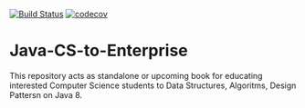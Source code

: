 [![Build Status](https://travis-ci.org/abhiesa/Java-CS-to-Enterprise.svg?branch=master)](https://travis-ci.org/abhiesa/Java-CS-to-Enterprise)
[![codecov](https://codecov.io/gh/abhiesa/Java-CS-to-Enterprise/branch/master/graph/badge.svg)](https://codecov.io/gh/abhiesa/Java-CS-to-Enterprise)


# Java-CS-to-Enterprise
This repository acts as standalone or upcoming book for educating interested Computer Science students to Data Structures, Algoritms, Design Pattersn on Java 8.
